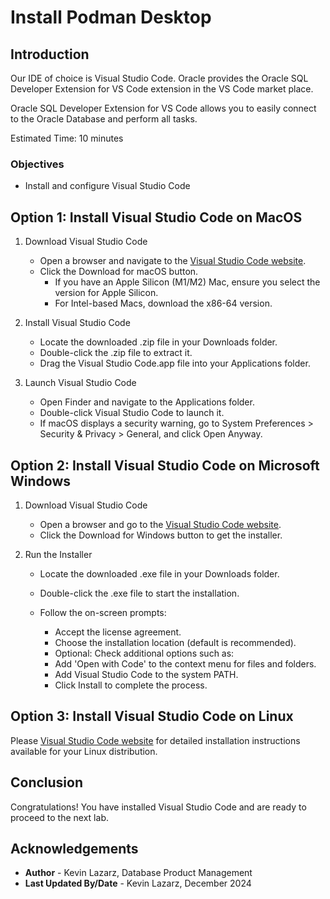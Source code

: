 # Install Podman Desktop

## Introduction

Our IDE of choice is Visual Studio Code.
Oracle provides the Oracle SQL Developer Extension for VS Code extension in the VS Code market place.

Oracle SQL Developer Extension for VS Code allows you to easily connect to the Oracle Database and perform all tasks.

Estimated Time: 10 minutes

### Objectives

- Install and configure Visual Studio Code

## Option 1: Install Visual Studio Code on MacOS

1. Download Visual Studio Code

    - Open a browser and navigate to the [Visual Studio Code website](https://code.visualstudio).
    - Click the Download for macOS button.
        - If you have an Apple Silicon (M1/M2) Mac, ensure you select the version for Apple Silicon.
        - For Intel-based Macs, download the x86-64 version.

2. Install Visual Studio Code

    - Locate the downloaded .zip file in your Downloads folder.
    - Double-click the .zip file to extract it.
    - Drag the Visual Studio Code.app file into your Applications folder.

3. Launch Visual Studio Code
    - Open Finder and navigate to the Applications folder.
    - Double-click Visual Studio Code to launch it.
    - If macOS displays a security warning, go to System Preferences > Security & Privacy > General, and click Open Anyway.

## Option 2: Install Visual Studio Code on Microsoft Windows

1. Download Visual Studio Code

    - Open a browser and go to the [Visual Studio Code website](https://code.visualstudio).
    - Click the Download for Windows button to get the installer.

2. Run the Installer
    - Locate the downloaded .exe file in your Downloads folder.
    - Double-click the .exe file to start the installation.
    - Follow the on-screen prompts:

        - Accept the license agreement.
        - Choose the installation location (default is recommended).
        - Optional: Check additional options such as:
        - Add 'Open with Code' to the context menu for files and folders.
        - Add Visual Studio Code to the system PATH.
        - Click Install to complete the process.


## Option 3: Install Visual Studio Code on Linux

Please [Visual Studio Code website](https://code.visualstudio) for detailed installation instructions available for your Linux distribution.


## Conclusion
Congratulations! You have installed Visual Studio Code and are ready to proceed to the next lab.

## Acknowledgements
* **Author** - Kevin Lazarz, Database Product Management
* **Last Updated By/Date** - Kevin Lazarz, December 2024
